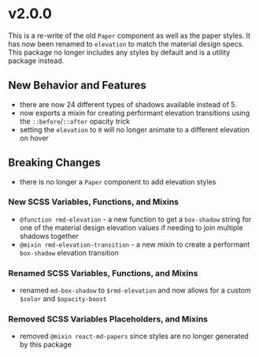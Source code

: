 # v2.0.0

This is a re-write of the old `Paper` component as well as the paper styles. It
has now been renamed to `elevation` to match the material design specs. This
package no longer includes any styles by default and is a utility package
instead.

## New Behavior and Features

- there are now 24 different types of shadows available instead of 5.
- now exports a mixin for creating performant elevation transitions using the
  `::before`/`::after` opacity trick
- setting the `elevation` to `0` will no longer animate to a different elevation
  on hover

## Breaking Changes

- there is no longer a `Paper` component to add elevation styles

### New SCSS Variables, Functions, and Mixins

- `@function rmd-elevation` - a new function to get a `box-shadow` string for
  one of the material design elevation values if needing to join multiple
  shadows together
- `@mixin rmd-elevation-transition` - a new mixin to create a performant
  `box-shadow` elevation transition

### Renamed SCSS Variables, Functions, and Mixins

- renamed `md-box-shadow` to `$rmd-elevation` and now allows for a custom
  `$color` and `$opacity-boost`

### Removed SCSS Variables Placeholders, and Mixins

- removed `@mixin react-md-papers` since styles are no longer generated by this
  package
